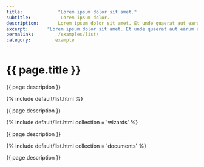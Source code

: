 ```yaml
---
title:             "Lorem ipsum dolor sit amet."
subtitle:           Lorem ipsum dolor.
description:       Lorem ipsum dolor sit amet. Et unde quaerat aut earum animi aut explicabo saepe qui quibusdam accusamus ut velit asperiores vel natus temporibus. Qui sapiente saepe qui totam saepe est suscipit quia vel error provident cum omnis eius aut galisum rem nulla dolor? Qui internos voluptas est nulla odit est temporibus expedita eos quidem cumque. Ea voluptates eligendi quo rerum libero et molestiae harum vel fugit magni et cupiditate optio At quia consequuntur ut exercitationem laboriosam. Cum blanditiis voluptatibus At amet sunt At quia deleniti id quibusdam neque ut odio placeat.
excerpt:       "Lorem ipsum dolor sit amet. Et unde quaerat aut earum animi aut explicabo saepe qui quibusdam accusamus ut velit asperiores vel natus temporibus."
permalink:         /examples/list/
category:         example
---
```

<h1>{{ page.title }}</h1>
<p class = "text-justify">{{ page.description }}</p>
{% include default/list.html %}
<p class = "text-justify">{{ page.description }}</p>
{% include default/list.html collection = 'wizards' %}
<p class = "text-justify">{{ page.description }}</p>
{% include default/list.html collection = 'documents' %}
<p class = "text-justify">{{ page.description }}</p>